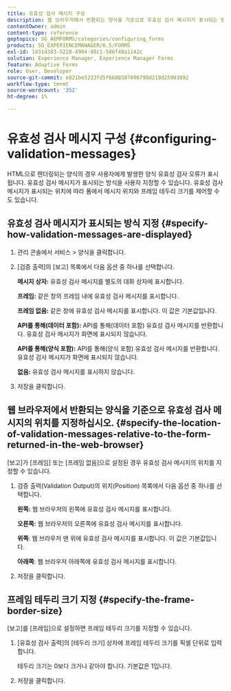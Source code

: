 ```yaml
---
title: 유효성 검사 메시지 구성
description: 웹 브라우저에서 반환되는 양식을 기준으로 유효성 검사 메시지가 표시되는 방식과 위치를 지정하는 방법을 알아봅니다.
contentOwner: admin
content-type: reference
geptopics: SG_AEMFORMS/categories/configuring_forms
products: SG_EXPERIENCEMANAGER/6.5/FORMS
exl-id: 14314383-5228-4904-98c1-586f48a1142c
solution: Experience Manager, Experience Manager Forms
feature: Adaptive Forms
role: User, Developer
source-git-commit: e821be5233fd5f6688507096790d219d25903892
workflow-type: tm+mt
source-wordcount: '352'
ht-degree: 1%

---
```


# 유효성 검사 메시지 구성 {#configuring-validation-messages}

HTML으로 렌더링되는 양식의 경우 사용자에게 발생한 양식 유효성 검사 오류가 표시됩니다. 유효성 검사 메시지가 표시되는 방식을 사용자 지정할 수 있습니다. 유효성 검사 메시지가 표시되는 위치에 따라 폼에서 메시지 위치와 프레임 테두리 크기를 제어할 수도 있습니다.

## 유효성 검사 메시지가 표시되는 방식 지정 {#specify-how-validation-messages-are-displayed}

1. 관리 콘솔에서 서비스 > 양식을 클릭합니다.
1. [검증 출력]의 [보고] 목록에서 다음 옵션 중 하나를 선택합니다.

   **메시지 상자:** 유효성 검사 메시지를 별도의 대화 상자에 표시합니다.

   **프레임:** 같은 창의 프레임 내에 유효성 검사 메시지를 표시합니다.

   **프레임 없음:** 같은 창에 유효성 검사 메시지를 표시합니다. 이 값은 기본값입니다.

   **API를 통해(데이터 포함):** API를 통해(데이터 포함) 유효성 검사 메시지를 반환합니다. 유효성 검사 메시지가 화면에 표시되지 않습니다.

   **API를 통해(양식 포함):** API를 통해(양식 포함) 유효성 검사 메시지를 반환합니다. 유효성 검사 메시지가 화면에 표시되지 않습니다.

   **없음:** 유효성 검사 메시지를 표시하지 않습니다.

1. 저장을 클릭합니다.

## 웹 브라우저에서 반환되는 양식을 기준으로 유효성 검사 메시지의 위치를 지정하십시오. {#specify-the-location-of-validation-messages-relative-to-the-form-returned-in-the-web-browser}

[보고]가 [프레임] 또는 [프레임 없음]으로 설정된 경우 유효성 검사 메시지의 위치를 지정할 수 있습니다.

1. 검증 출력(Validation Output)의 위치(Position) 목록에서 다음 옵션 중 하나를 선택합니다.

   **왼쪽:** 웹 브라우저의 왼쪽에 유효성 검사 메시지를 표시합니다.

   **오른쪽:** 웹 브라우저의 오른쪽에 유효성 검사 메시지를 표시합니다.

   **위쪽**: 웹 브라우저 맨 위에 유효성 검사 메시지를 표시합니다. 이 값은 기본값입니다.

   **아래쪽**: 웹 브라우저 아래쪽에 유효성 검사 메시지를 표시합니다.

1. 저장을 클릭합니다.

## 프레임 테두리 크기 지정 {#specify-the-frame-border-size}

[보고]를 [프레임]으로 설정하면 프레임 테두리 크기를 지정할 수 있습니다.

1. [유효성 검사 출력]의 [테두리 크기] 상자에 프레임 테두리 크기를 픽셀 단위로 입력합니다.

   테두리 크기는 0보다 크거나 같아야 합니다. 기본값은 1입니다.

1. 저장을 클릭합니다.
